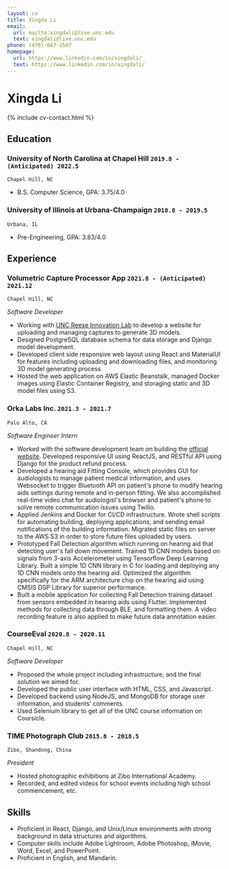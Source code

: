 ```yaml
---
layout: cv
title: Xingda Li
email:
  url: mailto:xingdali@live.unc.edu
  text: xingdali@live.unc.edu
phone: (470)-667-1547
homepage:
  url: https://www.linkedin.com/in/xingdali/
  text: https://www.linkedin.com/in/xingdali/
---
```


# Xingda Li

<!--
include contact information from the front matter
Supported arguments:
    - homepage: url, text
    - phone
    - email
-->

{% include cv-contact.html %}

## Education

### **University of North Carolina at Chapel Hill** `2019.8 - (Anticipated) 2022.5`

```
Chapel Hill, NC
```

- B.S. Computer Science, GPA: 3.75/4.0

### **University of Illinois at Urbana-Champaign** `2018.8 - 2019.5`

```
Urbana, IL
```

- Pre-Engineering, GPA: 3.83/4.0


## Experience

### **Volumetric Capture Processor App** `2021.8 - (Anticipated) 2021.12`

```
Chapel Hill, NC
```

_Software Developer_<br>
- Working with [UNC Reese Innovation Lab](https://reeseinnovate.com) to develop a website for uploading and managing captures to generate 3D models.
- Designed PostgreSQL database schema for data storage and Django model development.
- Developed client side responsive web layout using React and MaterialUI for features including uploading and downloading files, and monitoring 3D model generating process.
- Hosted the web application on AWS Elastic Beanstalk, managed Docker images using Elastic Container Registry, and storaging static and 3D model files using S3.

### **Orka Labs Inc.** `2021.3 - 2021.7`

```
Palo Alto, CA
```

_Software Engineer Intern_<br>
- Worked with the software development team on building the [official website](https://hiorka.com). Developed responsive UI using ReactJS, and RESTful API using Django for the product refund process.
- Developed a hearing aid Fitting Console, which provides GUI for audiologists to manage patient medical information, and uses Websocket to trigger Bluetooth API on patient's phone to modify hearing aids settings during remote and in-person fitting. We also accomplished real-time video chat for audiologist's browser and patient's phone to solve remote communication issues using Twilio.
- Applied Jenkins and Docker for CI/CD infrastructure. Wrote shell scripts for automating building, deploying applications, and sending email notifications of the building information. Migrated static files on server to the AWS S3 in order to store future files uploaded by users.
- Prototyped Fall Detection algorithm which running on hearing aid that detecting user's fall down movement. Trained 1D CNN models based on signals from 3-axis Accelerometer using Tensorflow Deep Learning Library. Built a simple 1D CNN library in C for loading and deploying any 1D CNN models onto the hearing aid. Optimized the algorithm specifically for the ARM architecture chip on the hearing aid using CMSIS DSP Library for superior performance.
- Built a mobile application for collecting Fall Detection training dataset from sensors embedded in hearing aids using Flutter. Implemented methods for collecting data through BLE, and formatting them. A video recording feature is also applied to make future data annotation easier.

### **CourseEval** `2020.8 - 2020.11`

```
Chapel Hill, NC
```

_Software Developer_<br>
- Proposed the whole project including infrastructure, and the final solution we aimed for.
- Developed the public user interface with HTML, CSS, and Javascript.
- Developed backend using NodeJS, and MongoDB for storage user information, and students’ comments.
- Used Selenium library to get all of the UNC course information on Coursicle.
  
<!-- ### **Illini Fighting Hunger** `2018.8 - 2018.9`

```
Urbana, IL
```

_Volunteer_<br>
- Helped the organization package 300 lbs of rice.
- Worked with resident assistants and residents to package meals. -->

### **TIME Photograph Club** `2015.8 - 2018.5`

```
Zibo, Shandong, China
```

_President_<br>
- Hosted photographic exhibitions at Zibo International Academy.
- Recorded, and edited videos for school events including high school commencement, etc.

## Skills

- Proficient in React, Django, and Unix/Linux environments with strong background in data structures and algorithms.
- Computer skills include Adobe Lightroom, Adobe Photoshop, iMovie, Word, Excel, and PowerPoint.
- Proficient in English, and Mandarin.
<p style="color:white;font-size:0.1px">Java, C, C++, Spring, SQL, Ruby, PHP, Python, JavaScript, HTML, CSS, Angular, Flask, Firebase, jira, mySQL, git, NoSQL, GraphQL, Node.js, npm, yarn</p>

